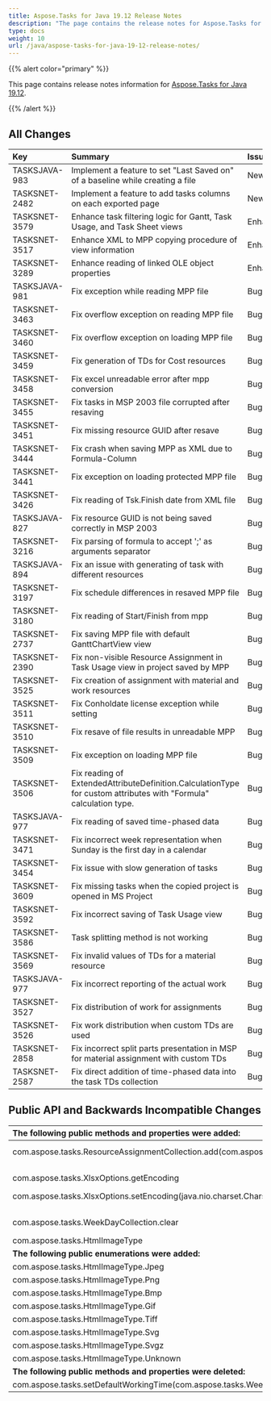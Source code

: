 ```yaml
---
title: Aspose.Tasks for Java 19.12 Release Notes
description: "The page contains the release notes for Aspose.Tasks for Java 19.12."
type: docs
weight: 10
url: /java/aspose-tasks-for-java-19-12-release-notes/
---
```


{{% alert color="primary" %}} 

This page contains release notes information for [Aspose.Tasks for Java 19.12](https://downloads.aspose.com/tasks/java/new-releases/aspose.tasks-for-java-19.12/).

{{% /alert %}}

## **All Changes**

|**Key**|**Summary**|**Issue Type**|
| :- | :- | :- |
|TASKSJAVA-983|Implement a feature to set "Last Saved on" of a baseline while creating a file|New Feature|
|TASKSNET-2482|Implement a feature to add tasks columns on each exported page|New Feature|
|TASKSNET-3579|Enhance task filtering logic for Gantt, Task Usage, and Task Sheet views|Enhancement|
|TASKSNET-3517|Enhance XML to MPP copying procedure of view information|Enhancement|
|TASKSNET-3289|Enhance reading of linked OLE object properties|Enhancement|
|TASKSJAVA-981|Fix exception while reading MPP file|Bug|
|TASKSNET-3463|Fix overflow exception on reading MPP file|Bug|
|TASKSNET-3460|Fix overflow exception on loading MPP file|Bug|
|TASKSNET-3459|Fix generation of TDs for Cost resources|Bug|
|TASKSNET-3458|Fix excel unreadable error after mpp conversion|Bug|
|TASKSNET-3455|Fix tasks in MSP 2003 file corrupted after resaving|Bug|
|TASKSNET-3451|Fix missing resource GUID after resave|Bug|
|TASKSNET-3444|Fix crash when saving MPP as XML due to Formula-Column|Bug|
|TASKSNET-3441|Fix exception on loading protected MPP file|Bug|
|TASKSNET-3426|Fix reading of Tsk.Finish date from XML file|Bug|
|TASKSJAVA-827|Fix resource GUID is not being saved correctly in MSP 2003|Bug|
|TASKSNET-3216|Fix parsing of formula to accept ';' as arguments separator|Bug|
|TASKSJAVA-894|Fix an issue with generating of task with different resources|Bug|
|TASKSNET-3197|Fix schedule differences in resaved MPP file|Bug|
|TASKSNET-3180|Fix reading of Start/Finish from mpp|Bug|
|TASKSNET-2737|Fix saving MPP file with default GanttChartView view|Bug|
|TASKSNET-2390|Fix non-visible Resource Assignment in Task Usage view in project saved by MPP|Bug|
|TASKSNET-3525|Fix creation of assignment with material and work resources|Bug|
|TASKSNET-3511|Fix Conholdate license exception while setting|Bug|
|TASKSNET-3510|Fix resave of file results in unreadable MPP|Bug|
|TASKSNET-3509|Fix exception on loading MPP file|Bug|
|TASKSNET-3506|Fix reading of ExtendedAttributeDefinition.CalculationType for custom attributes with "Formula" calculation type.|Bug|
|TASKSJAVA-977|Fix reading of saved time-phased data|Bug|
|TASKSNET-3471|Fix incorrect week representation when Sunday is the first day in a calendar|Bug|
|TASKSNET-3454|Fix issue with slow generation of tasks|Bug|
|TASKSNET-3609|Fix missing tasks when the copied project is opened in MS Project|Bug|
|TASKSNET-3592|Fix incorrect saving of Task Usage view|Bug|
|TASKSNET-3586|Task splitting method is not working|Bug|
|TASKSNET-3569|Fix invalid values of TDs for a material resource|Bug|
|TASKSJAVA-977|Fix incorrect reporting of the actual work|Bug|
|TASKSNET-3527|Fix distribution of work for assignments|Bug|
|TASKSNET-3526|Fix work distribution when custom TDs are used|Bug|
|TASKSNET-2858|Fix incorrect split parts presentation in MSP for material assignment with custom TDs|Bug|
|TASKSNET-2587|Fix direct addition of time-phased data into the task TDs collection|Bug|

## **Public API and Backwards Incompatible Changes**

|**The following public methods and properties were added:**|**Description**|
| :- | :- |
|com.aspose.tasks.ResourceAssignmentCollection.add(com.aspose.tasks.Task,com.aspose.tasks.Resource,java.math.BigDecimal)|Adds new assignment to the ResourceAssignmentCollection.|
|<p>com.aspose.tasks.XlsxOptions.getEncoding</p><p>com.aspose.tasks.XlsxOptions.setEncoding(java.nio.charset.Charset)</p>|Gets or sets the encoding of the resulting .XLSX file.|
|com.aspose.tasks.WeekDayCollection.clear|Clear the WeekDayCollection object.|
|com.aspose.tasks.HtmlImageType|Represents HTML image type.|
|**The following public enumerations were added:**|**Description**|
|com.aspose.tasks.HtmlImageType.Jpeg|JPEG JFIF.|
|com.aspose.tasks.HtmlImageType.Png|Portable Network Graphics.|
|com.aspose.tasks.HtmlImageType.Bmp|Windows Bitmap.|
|com.aspose.tasks.HtmlImageType.Gif|Gif image format|
|com.aspose.tasks.HtmlImageType.Tiff|Tiff image format|
|com.aspose.tasks.HtmlImageType.Svg|SVG image format|
|com.aspose.tasks.HtmlImageType.Svgz|Compressed SVG|
|com.aspose.tasks.HtmlImageType.Unknown|Unknown format|
|**The following public methods and properties were deleted:**|**Description**|
|com.aspose.tasks.setDefaultWorkingTime(com.aspose.tasks.WeekDay)||


